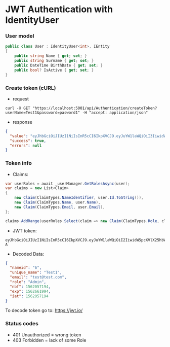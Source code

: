 # JWT Authentication with IdentityUser

### User model
```c#
public class User : IdentityUser<int>, IEntity
{
    public string Name { get; set; }
    public string Surname { get; set; }
    public DateTime BirthDate { get; set; }
    public bool? IsActive { get; set; }
}
```

### Create token (cURL)
- request
```cURL
curl -X GET "https://localhost:5001/api/Authentication/createToken?userName=Test1&password=pasword1" -H "accept: application/json"
```
- response
```JSON
{
  "value": "eyJhbGciOiJIUzI1NiIsInR5cCI6IkpXVCJ9.eyJuYW1laWQiOiI3IiwidW5pcXVlX25hbWUiOiJUZXN0MiIsImVtYWlsIjoic3RyaW5nIiwicm9sZSI6IkFkbWluIiwibmJmIjoxNTYyMDYwNjg1LCJleHAiOjE1NjI2NjU0ODUsImlhdCI6MTU2MjA2MDY4NX0.UxEF087PghmHhko5iyUbbII4IX2yVywYszwkbzdl5CE",
  "success": true,
  "errors": null
}
```

### Token info 
- Claims:
```c#
var userRoles = await _userManager.GetRolesAsync(user);
var claims = new List<Claim>
{
    new Claim(ClaimTypes.NameIdentifier, user.Id.ToString()),
    new Claim(ClaimTypes.Name, user.Name),
    new Claim(ClaimTypes.Email, user.Email),
};

claims.AddRange(userRoles.Select(claim => new Claim(ClaimTypes.Role, claim)));
```
- JWT token:
```JWT
eyJhbGciOiJIUzI1NiIsInR5cCI6IkpXVCJ9.eyJuYW1laWQiOiI2IiwidW5pcXVlX25hbWUiOiJUZXN0MSIsImVtYWlsIjoidGVzdEB0ZXN0LmNvbSIsInJvbGUiOiJBZG1pbiIsIm5iZiI6MTU2MjA1NzE5NCwiZXhwIjoxNTYyNjYxOTk0LCJpYXQiOjE1NjIwNTcxOTR9.Ni0UkA_2s1csKcm22XA354EheuXPBd6UzxkoqsRf5-A
```

- Decoded Data:
```JSON
{
  "nameid": "6",
  "unique_name": "Test1",
  "email": "test@test.com",
  "role": "Admin",
  "nbf": 1562057194,
  "exp": 1562661994,
  "iat": 1562057194
}
```

To decode token go to: https://jwt.io/ 

### Status codes
- 401 Unauthorized = wrong token
- 403 Forbidden = lack of some Role


